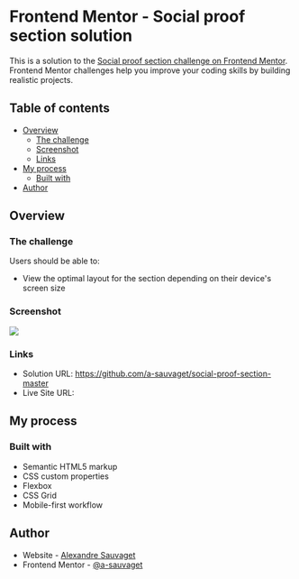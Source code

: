 # Frontend Mentor - Social proof section solution

This is a solution to the [Social proof section challenge on Frontend Mentor](https://www.frontendmentor.io/challenges/social-proof-section-6e0qTv_bA). Frontend Mentor challenges help you improve your coding skills by building realistic projects.

## Table of contents

- [Overview](#overview)
  - [The challenge](#the-challenge)
  - [Screenshot](#screenshot)
  - [Links](#links)
- [My process](#my-process)
  - [Built with](#built-with)
- [Author](#author)

## Overview

### The challenge

Users should be able to:

- View the optimal layout for the section depending on their device's screen size

### Screenshot

![](./screenshot.jpg)

### Links

- Solution URL: https://github.com/a-sauvaget/social-proof-section-master
- Live Site URL:

## My process

### Built with

- Semantic HTML5 markup
- CSS custom properties
- Flexbox
- CSS Grid
- Mobile-first workflow

## Author

- Website - [Alexandre Sauvaget](https://a-sauvaget.github.io/a.sauvaget-portfolio/)
- Frontend Mentor - [@a-sauvaget](https://www.frontendmentor.io/profile/a-sauvaget)

